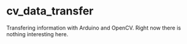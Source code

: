 # cv_data_transfer
Transfering information with Arduino and OpenCV.
Right now there is nothing interesting here.

